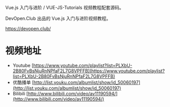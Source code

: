 Vue.js 入门与进阶 / VUE-JS-Tutorials 视频教程配套源码。

DevOpen.Club 出品的 Vue.js 入门与进阶视频教程。

https://devopen.club/

# 视频地址

* Youtube [https://www.youtube.com/playlist?list=PLXbU-2B80FvBsNjuRnNPfaF2L7G8VPFFB](https://www.youtube.com/playlist?list=PLXbU-2B80FvBsNjuRnNPfaF2L7G8VPFFB)
* 优酷播单 [http://list.youku.com/albumlist/show/id_50060197](http://list.youku.com/albumlist/show/id_50060197)  
* Bilibili [http://www.bilibili.com/video/av11190594/](http://www.bilibili.com/video/av11190594/)
